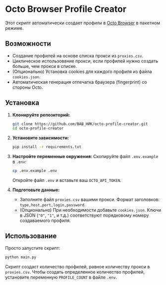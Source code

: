 # Octo Browser Profile Creator

Этот скрипт автоматически создает профили в [Octo Browser](https://octobrowser.net/) в пакетном режиме.

## Возможности

*   Создание профилей на основе списка прокси из `proxies.csv`.
*   Циклическое использование прокси, если профилей нужно создать больше, чем прокси в списке.
*   (Опционально) Установка cookies для каждого профиля из файла `cookies.json`.
*   Автоматическая генерация отпечатка браузера (fingerprint) со стороны Octo.

## Установка

1.  **Клонируйте репозиторий:**
    ```bash
    git clone https://github.com/ВАШ_НИК/octo-profile-creator.git
    cd octo-profile-creator
    ```

2.  **Установите зависимости:**
    ```bash
    pip install -r requirements.txt
    ```

3.  **Настройте переменные окружения:**
    Скопируйте файл `.env.example` в `.env`:
    ```bash
    cp .env.example .env
    ```
    Откройте файл `.env` и вставьте ваш `OCTO_API_TOKEN`.

4.  **Подготовьте данные:**
    *   Заполните файл `proxies.csv` вашими прокси. Формат заголовков: `type,host,port,login,password`.
    *   (Опционально) При необходимости добавьте `cookies.json`. Ключи в JSON (`"0"`, `"1"`, и т.д.) соответствуют порядковому номеру создаваемого профиля.

## Использование

Просто запустите скрипт:

```bash
python main.py
```

Скрипт создаст количество профилей, равное количеству прокси в `proxies.csv`. Чтобы создать определенное количество профилей, установите переменную `PROFILE_COUNT` в файле `.env`.
